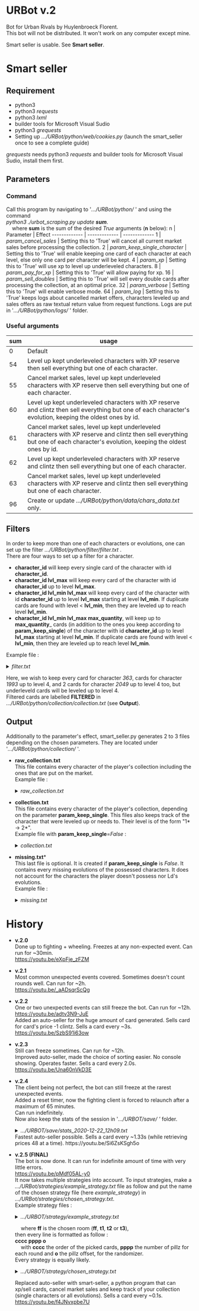 # URBot v.2
Bot for Urban Rivals by Huylenbroeck Florent.  
This bot will not be distributed. It won't work on any computer except mine.  
  
Smart seller is usable. See **Smart seller**.
  
# Smart seller
## Requirement ##
- python3
- python3  *requests*
- python3  *lxml*
- builder tools for Microsoft Visual Sudio
- python3  *grequests*  
- Setting up *.../URBot/python/web/cookies.py* (launch the smart_seller once to see a complete guide)  

*grequests* needs python3 *requests* and builder tools for Microsoft Visual Sudio, install them first.  
## Parameters ##
### Command ###
Call this program by navigating to '*.../URBot/python/* ' and using the command  
*python3 ./urbot_scraping.py update **sum***.  
&nbsp;&nbsp;&nbsp;&nbsp;where **sum** is the sum of the desired *True* arguments (**n** below):
n  | Parameter | Effect
------------- | ------------- | -------------
 1 | *param_cancel_sales* | Setting this to 'True' will cancel all current market sales before processing the collection.
 2 | *param_keep_single_character* | Setting this to 'True' will enable keeping one card of each character at each level, else only one card per character will be kept.
 4 | *param_xp* | Setting this to 'True' will use xp to level up underleveled characters.
 8 | *param_pay_for_xp* | Setting this to 'True' will allow paying for xp.
 16 | *param_sell_doubles* | Setting this to 'True' will sell every double cards after processing the collection, at an optimal price.
 32 | *param_verbose* | Setting this to 'True' will enable verbose mode.
 64 | *param_log* | Setting this to 'True' keeps logs about cancelled market offers, characters leveled up and sales offers as raw textual return value from request functions. Logs are put in '*.../URBot/python/logs/* ' folder.
### Useful arguments ###
sum  | usage  
------------- | -------------
0 | Default
54 | Level up kept underleveled characters with XP reserve then sell everything but one of each character.
55 | Cancel market sales, level up kept underleveled characters with XP reserve then sell everything but one of each character.
60 | Level up kept underleveled characters with XP reserve and clintz then sell everything but one of each character's evolution, keeping the oldest ones by id.
61 | Cancel market sales, level up kept underleveled characters with XP reserve and clintz then sell everything but one of each character's evolution, keeping the oldest ones by id.
62 | Level up kept underleveled characters with XP reserve and clintz then sell everything but one of each character.
63 | Cancel market sales, level up kept underleveled characters with XP reserve and clintz then sell everything but one of each character.
96 | Create or update *.../URBot/python/data/chars_data.txt* only.  
## Filters ##
In order to keep more than one of each characters or evolutions, one can set up the filter *.../URBot/python/filter/filter.txt* .  
There are four ways to set up a filter for a character.  
- **character_id** will keep every single card of the character with id **character_id**.  
- **character_id lvl_max** will keep every card of the character with id **character_id** up to level **lvl_max**.  
- **character_id lvl_min lvl_max** will keep every card of the character with id **character_id** up to level **lvl_max** starting at level **lvl_min**. If duplicate cards are found with level < **lvl_min**, then they are leveled up to reach level **lvl_min**.   
- **character_id lvl_min lvl_max max_quantity**, will keep up to **max_quantity**_ cards (in addition to the ones you keep according to **param_keep_single**) of the character with id **character_id** up to level **lvl_max** starting at level **lvl_min**. If duplicate cards are found with level < **lvl_min**, then they are leveled up to reach level **lvl_min**.   

Example file :  
  <details>  
    <summary><i>filter.txt</i></summary>
    
      363  
      1993 4  
      2049 4 4 2  
  </details>  
  
Here, we wish to keep every card for character *363*, cards for character *1993* up to level 4, and 2 cards for character *2049* up to level 4 too, but underleveld cards will be leveled up to level 4.  
Filtered cards are labelled **FILTERED** in *.../URBot/python/collection/collection.txt* (see **Output**).  
## Output ##
Additionally to the parameter's effect, smart_seller.py generates 2 to 3 files depending on the chosen parameters. They are located under '*.../URBot/python/collection/* '.
- **raw_collection.txt**  
This file contains every character of the player's collection including the ones that are put on the market.  
Example file :
  <details>
    <summary><i>raw_collection.txt</i></summary>

        123 Natrang (x3) 1*-3*  
            616551985 1*  
            616719940 2*  
            129544906 3*  
        124 Sai_San (x4) 1*-4*  
            618514010 1*  
            622856929 2*  
            623232901 3*  
            425765630 4*  
        125 Tatane (x3) 1*-3*  
            615869020 1*  
            622662152 2*  
            170485662 3*  
        126 Nanook (x3) 1*-3*  
            619323141 1*  
            620587122 2*  
            9616941 3*  
        127 Akiko (x3) 1*-3*  
            612725422 1*  
            ...  
            616675942 2*  
        2051 Kola (x2) 1*-4*  
            624165264 1*  
            616559394 4*  
        2052 Gerdah (x4) 2*-5*  
            623219351 2*  
            624242421 3*  
            624165253 4*  
            622159315 5*  
        2053 Jakobs (x2) 1*-3*  
            623215595 1*  
            622160696 3*  
        2054 Matheo (x3) 1*-3*  
            623219356 1*  
            624165283 2*  
            622155128 3*  
        2055 Superpaquito (x2) 1*-4*  
            624165261 1*  
            622161676 4*  
        2056 El_D10S (x1) 3*-5*  
            625715329 5*  
  </details>

- **collection.txt**  
This file contains every character of the player's collection, depending on the parameter **param_keep_single**.
This files also keeps track of the character that were leveled up or needs to. Their level is of the form "1* -> 2*".  
Example file with **param_keep_single**=*False* :
  <details>
    <summary><i>collection.txt</i></summary>

        123 616551985 Natrang 1*  
        123 616719940 Natrang 2*  
        123 129544906 Natrang 3*  
        124 618514010 Sai_San 1*  
        124 622856929 Sai_San 2*  
        124 623232901 Sai_San 3*  
        124 425765630 Sai_San 4*  
        125 615869020 Tatane 1*  
        125 622662152 Tatane 2*  
        125 170485662 Tatane 3*  
        126 619323141 Nanook 1*  
        126 620587122 Nanook 2*  
        126 9616941 Nanook 3*  
        127 612725422 Akiko 1*  
        127 618547639 Akiko 1* -> 2*  
        127 432385009 Akiko 3*  
        128 622898813 Berserkgirl_Cr 1*  
        128 519421601 Berserkgirl_Cr 3*  
        129 615952306 Pino 1*  
        129 433507838 Pino 2*  
        ...  
        2048 616290277 Lom 2*  
        2049 622155131 El_Cascabel 3*  
        2049 624165249 El_Cascabel 4*  
        2049 624152364 El_Cascabel 4* FILTERED
        2049 623456984 El_Cascabel 4* FILTERED
        2049 616644292 El_Cascabel 5*  
        2050 623219354 Drivel 1*  
        2050 616675942 Drivel 2*  
        2051 624165264 Kola 1*  
        2051 616559394 Kola 4*  
        2052 623219351 Gerdah 2*  
        2052 624242421 Gerdah 3*  
        2052 624165253 Gerdah 1* -> 4*  
        2052 622159315 Gerdah 5*  
        2053 623215595 Jakobs 1*  
        2053 622160696 Jakobs 3*  
        2054 623219356 Matheo 1*  
        2054 624165283 Matheo 2*  
        2054 622155128 Matheo 3*  
        2055 624165261 Superpaquito 1*  
        2055 622161676 Superpaquito 4*  
        2056 625715329 El_D10S 5*  
  </details>

- **missing.txt***  
This last file is optional. It is created if **param_keep_single** is *False*. It contains every missing evolutions of the possessed characters. It does not account for the characters the player doesn't possess nor Ld's evolutions.  
Example file :  
  <details>
    <summary><i>missing.txt</i></summary>

      128 Berserkgirl_Cr 2*  
      158 Shawoman_Cr 2*  
      160 Yayoi_Cr 2*  
      162 Rass_Cr 2*  
      166 Zatman_Cr 1*  
      166 Zatman_Cr 2*  
      168 Armanda_Mt 1*  
      168 Armanda_Mt 2*  
      172 Ratanah_Mt 1*  
      172 Ratanah_Mt 2*  
      172 Ratanah_Mt 3*  
      182 Jackie_Cr 2*  
      182 Jackie_Cr 3*  
      187 Vermyn_N 2*  
      189 Lyse_Teria_Mt 1*  
      189 Lyse_Teria_Mt 2*  
      190 Vickie_Cr 2*  
      190 Vickie_Cr 3*  
      195 Lao_Cr 3*  
      195 Lao_Cr 4*  
      ...  
      2026 Palamu 3*  
      2026 Palamu 4*  
      2029 Timbo_K 3*  
      2029 Timbo_K 4*  
      2036 Glaxo 3*  
      2036 Glaxo 4*  
      2037 Miss_Denna 2*  
      2039 Edmund 1*  
      2041 Zinzinxxt 2*  
      2041 Zinzinxxt 3*  
      2043 C-Ortez 3*  
      2044 Banzai 2*  
      2046 Divus 1*  
      2046 Divus 2*  
      2051 Kola 2*  
      2051 Kola 3*  
      2053 Jakobs 2*  
      2055 Superpaquito 2*  
      2055 Superpaquito 3*  
      2056 El_D10S 3*  
      2056 El_D10S 4*  
  </details>

# History
- **v.2.0**  
Done up to fighting + wheeling. Freezes at any non-expected event. Can run for ~30min.  
https://youtu.be/eXpFje_zFZM  
  
- **v.2.1**  
Most common unexpected events covered. Sometimes doesn't count rounds well. Can run for ~2h.  
https://youtu.be/_aADsqrScQg  
  
- **v.2.2**  
One or two unexpected events can still freeze the bot. Can run for ~12h.  
https://youtu.be/adtv3N9-JuE  
Added an auto-seller for the huge amount of card generated. Sells card for card's price -1 clintz. Sells a card every ~3s.  
https://youtu.be/SzbS91i63ow  
  
- **v.2.3**  
Still can freeze sometimes. Can run for ~12h.  
Improved auto-seller, made the choice of sorting easier. No console showing. Operates faster. Sells a card every 2.0s.  
https://youtu.be/Una60nVkD3E  

- **v.2.4**  
The client being not perfect, the bot can still freeze at the rarest unexpected events.  
Added a reset timer, now the fighting client is forced to relaunch after a maximum of 65 minutes.  
Can run indefinitely.  
Now also keep the stats of the session in '*.../URBOT/save/ '*  folder.  
    <details>
      <summary><i>.../URBOT/save/stats_2020-12-22_12h09.txt</i></summary>

        === STATS ===  
        Start    2020/12/21 21:00:57  
        End      2020/12/22 12:09:04  
        Duration            14:37:00  
        Views    1  
        Points   5277  
        Fights   485  
        Wins     252  
        Loses    229  
        Draws    4  
        WR       52%  
        === DEBUG ===  
        Time until next reset (min)                           27min.   
        Winkills $timer > 60                                  28  
        Winkills $timer > 68                                  0  
        Winkills from fight not launching                     0  
        Winkills from ennemy left/already in matchmaking      0  
        Winkills from fight not expiring                      0  
        Winkills from unable to play card                     0  
        Winkills from your missions panel on wheeling client  2  
        Winkill total                                         30  
        =============  
    </details>  
  Fastest auto-seller possible. Sells a card every ~1.33s (while retrieving prices 48 at a time).    
  https://youtu.be/Si6ZsKSgh5o  
  
- **v.2.5 (FINAL)**  
  The bot is now done. It can run for indefinite amount of time with very little errors.  
  https://youtu.be/pMdf05AL-y0  
  It now takes multiple strategies into account. 
  To input strategies, make a *.../URBot/strategies/example_strategy.txt* file as follow and put the name of the chosen strategy file (here *example_strategy*) in *.../URBot/strategies/chosen_strategy.txt*.  
  Example strategy files :  
    <details>  
      <summary><i>.../URBOT/strategy/example_strategy.txt</i></summary>  

          ff
          1234 3333 2  
          2134 3333 2  
          3124 3333 2  
          1324 3333 2  
          2314 3333 2  
          3214 3333 2  
          3241 3333 2  
          2341 3333 2  
          4321 3333 2  
          3421 3333 2  
          2431 3333 2  
          4231 3333 2  
          4132 3333 2  
          1432 3333 2  
          3412 3333 2  
          4312 3333 2  
          1342 3333 2  
          3142 3333 2  
          2143 3333 2  
          1243 3333 2  
          4213 3333 2  
          2413 3333 2  
          1423 3333 2  
          4123 3333 2  
     </details>  
    
  &nbsp;&nbsp;&nbsp;&nbsp;where **ff** is the chosen room (**ff**, **t1**, **t2** or **t3**),  
  then every line is formatted as follow :  
  **cccc pppp o**  
  &nbsp;&nbsp;&nbsp;&nbsp;with  **cccc** the order of the picked cards, **pppp** the number of pillz for each round and **o** the pillz offset, for the randomizer.  
  Every strategy is equally likely.  

    <details>  
       <summary><i>.../URBOT/strategy/chosen_strategy.txt</i></summary>  

          example_strategy  
    </details>   
      
  Replaced auto-seller  with smart-seller, a python program that can xp/sell cards, cancel market sales and keep track of your collection (single characters or all evolutions). Sells a card every ~0.1s.  
  https://youtu.be/f4JNvxpbe7U   
